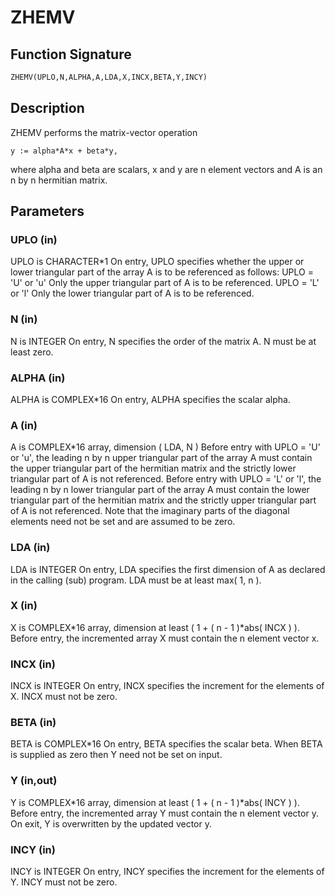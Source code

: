 # ZHEMV

## Function Signature

```fortran
ZHEMV(UPLO,N,ALPHA,A,LDA,X,INCX,BETA,Y,INCY)
```

## Description


 ZHEMV  performs the matrix-vector  operation

    y := alpha*A*x + beta*y,

 where alpha and beta are scalars, x and y are n element vectors and
 A is an n by n hermitian matrix.

## Parameters

### UPLO (in)

UPLO is CHARACTER*1 On entry, UPLO specifies whether the upper or lower triangular part of the array A is to be referenced as follows: UPLO = 'U' or 'u' Only the upper triangular part of A is to be referenced. UPLO = 'L' or 'l' Only the lower triangular part of A is to be referenced.

### N (in)

N is INTEGER On entry, N specifies the order of the matrix A. N must be at least zero.

### ALPHA (in)

ALPHA is COMPLEX*16 On entry, ALPHA specifies the scalar alpha.

### A (in)

A is COMPLEX*16 array, dimension ( LDA, N ) Before entry with UPLO = 'U' or 'u', the leading n by n upper triangular part of the array A must contain the upper triangular part of the hermitian matrix and the strictly lower triangular part of A is not referenced. Before entry with UPLO = 'L' or 'l', the leading n by n lower triangular part of the array A must contain the lower triangular part of the hermitian matrix and the strictly upper triangular part of A is not referenced. Note that the imaginary parts of the diagonal elements need not be set and are assumed to be zero.

### LDA (in)

LDA is INTEGER On entry, LDA specifies the first dimension of A as declared in the calling (sub) program. LDA must be at least max( 1, n ).

### X (in)

X is COMPLEX*16 array, dimension at least ( 1 + ( n - 1 )*abs( INCX ) ). Before entry, the incremented array X must contain the n element vector x.

### INCX (in)

INCX is INTEGER On entry, INCX specifies the increment for the elements of X. INCX must not be zero.

### BETA (in)

BETA is COMPLEX*16 On entry, BETA specifies the scalar beta. When BETA is supplied as zero then Y need not be set on input.

### Y (in,out)

Y is COMPLEX*16 array, dimension at least ( 1 + ( n - 1 )*abs( INCY ) ). Before entry, the incremented array Y must contain the n element vector y. On exit, Y is overwritten by the updated vector y.

### INCY (in)

INCY is INTEGER On entry, INCY specifies the increment for the elements of Y. INCY must not be zero.

